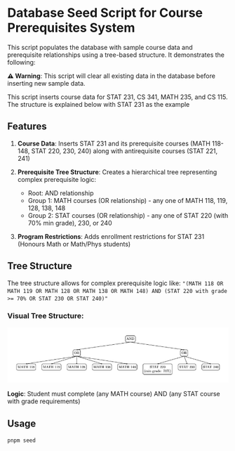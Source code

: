# Database Seed Script for Course Prerequisites System

This script populates the database with sample course data and prerequisite relationships
using a tree-based structure. It demonstrates the following:

**⚠️ Warning**: This script will clear all existing data in the database before inserting new sample data.

This script inserts course data for STAT 231, CS 341, MATH 235, and CS 115. The structure is explained below with STAT 231 as the example

## Features

1. **Course Data**: Inserts STAT 231 and its prerequisite courses (MATH 118-148, STAT 220, 230, 240)
   along with antirequisite courses (STAT 221, 241)

2. **Prerequisite Tree Structure**: Creates a hierarchical tree representing complex prerequisite logic:

   - Root: AND relationship
   - Group 1: MATH courses (OR relationship) - any one of MATH 118, 119, 128, 138, 148
   - Group 2: STAT courses (OR relationship) - any one of STAT 220 (with 70% min grade), 230, or 240

3. **Program Restrictions**: Adds enrollment restrictions for STAT 231 (Honours Math or Math/Phys students)

## Tree Structure

The tree structure allows for complex prerequisite logic like:
`"(MATH 118 OR MATH 119 OR MATH 128 OR MATH 138 OR MATH 148) AND (STAT 220 with grade >= 70% OR STAT 230 OR STAT 240)"`

### Visual Tree Structure:

![STAT 231 Prerequisites Tree](tree.png)

**Logic**: Student must complete (any MATH course) AND (any STAT course with grade requirements)

## Usage

```bash
pnpm seed
```
